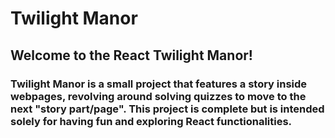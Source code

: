 # Twilight Manor

## Welcome to the React Twilight Manor!

### Twilight Manor is a small project that features a story inside webpages, revolving around solving quizzes to move to the next "story part/page". This project is complete but is intended solely for having fun and exploring React functionalities.

